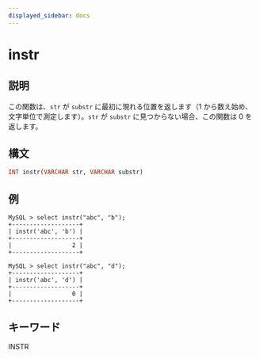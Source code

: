 ```yaml
---
displayed_sidebar: docs
---
```


# instr

## 説明

この関数は、`str` が `substr` に最初に現れる位置を返します（1 から数え始め、文字単位で測定します）。`str` が `substr` に見つからない場合、この関数は 0 を返します。

## 構文

```Haskell
INT instr(VARCHAR str, VARCHAR substr)
```

## 例

```Plain Text
MySQL > select instr("abc", "b");
+-------------------+
| instr('abc', 'b') |
+-------------------+
|                 2 |
+-------------------+

MySQL > select instr("abc", "d");
+-------------------+
| instr('abc', 'd') |
+-------------------+
|                 0 |
+-------------------+
```

## キーワード

INSTR